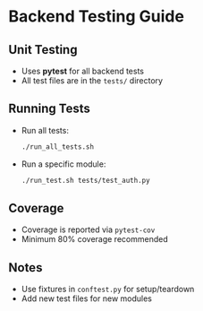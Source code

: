 # Backend Testing Guide

## Unit Testing
- Uses **pytest** for all backend tests
- All test files are in the `tests/` directory

## Running Tests
- Run all tests:
  ```bash
  ./run_all_tests.sh
  ```
- Run a specific module:
  ```bash
  ./run_test.sh tests/test_auth.py
  ```

## Coverage
- Coverage is reported via `pytest-cov`
- Minimum 80% coverage recommended

## Notes
- Use fixtures in `conftest.py` for setup/teardown
- Add new test files for new modules

